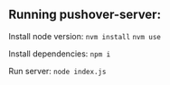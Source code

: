 ## Running pushover-server:

Install node version:
`nvm install`
`nvm use`

Install dependencies:
`npm i`

Run server:
`node index.js`
